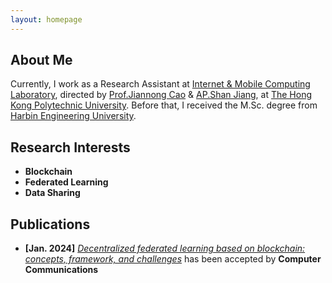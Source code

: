 ```yaml
---
layout: homepage
---
```


## About Me

<!-- I'm a <a href="https://med.nyu.edu/departments-institutes/population-health/divisions-sections-centers/biostatistics/" target="_blank"> Statistics</a> Ph.D. candidate at <a href="https://www.nyu.edu/" target="_blank"> New York University</a>, -->
Currently, I work as a Research Assistant at <a href="https://www4.comp.polyu.edu.hk/~labimcl/index.html" target="_blank"> Internet & Mobile Computing Laboratory</a>, directed by <a href="https://www4.comp.polyu.edu.hk/~csjcao/" target="_blank"> Prof.Jiannong Cao</a> & <a href="https://www4.comp.polyu.edu.hk/~shanjiang/" target="_blank"> AP.Shan Jiang</a>, at <a href="https://www.polyu.edu.hk/" target="_blank"> The Hong Kong Polytechnic University</a>. Before that, I received the M.Sc. degree from <a href="http://www.hrbeu.edu.cn/" target="_blank"> Harbin Engineering University</a>. 

<!-- 's <a href="https://med.nyu.edu/" target="_blank"> Grossman School of Medicine</a> -->
<!-- , specifically within the <a href="https://med.nyu.edu/research/sackler-institute-graduate-biomedical-sciences/" target="_blank"> Vilcek institute of Biomedical Sciences</a> and the Department of <a href="https://med.nyu.edu/departments-institutes/population-health/" target="_blank"> Population Health</a>. Under the mentorship of Prof.  -->

<!-- and my bachelor's degree in International Finance from <a href="https://www.cueb.edu.cn" target = "_blank"> Capital University of Economics and Business</a>.  -->

<!-- 
I am an alumnus of the <a href="https://opencasestudies.github.io/" target="_blank"> Open Case Study Project</a> at <a href="https://www.jhsph.edu/" target="_blank"> the Bloomberg School of Public Health </a> of <a href="https://www.jhu.edu/" target="_blank"> the Johns Hopkins University</a>. -->



## Research Interests
<!-- - **Blockchain:** positive semi-definite manifold learning-->
- **Blockchain**
- **Federated Learning**
- **Data Sharing** 


<!--## Awards
- **[May. 2023]** <a href="https://gsas.nyu.edu/admissions/financial-aid/graduate-school-fellowships-and-assistantships.html" target="_blank">*MacCracken Awards*</a> for outstanding research and activities -->




## Publications

<!-- - **[Feb. 2020]** Our paper about incremental learning is accepted to CVPR 2020.
- **[Feb. 2020]** We will host the ACM Multimedia Asia 2020 conference in Singapore!
- **[Sept. 2019]** Our paper about few-shot learning is accepted to NeurIPS 2019. -->
- **[Jan. 2024]** <a href="https://www.sciencedirect.com/science/article/pii/S0140366423004851" target="_blank">*Decentralized federated learning based on blockchain: concepts, framework, and challenges*</a> has been accepted by **Computer Communications**




<!--## Resources
- <a href="https://github.com/Hanchao-Zhang/LeetCode-Prep/blob/main/main.pdf" target="_blank">*A Coding Question Prep*</a> by Hanchao Zhang
- <a href="https://github.com/Hanchao-Zhang/LeetQuant-Note/blob/main/Prep/Quant%20Research.pdf" target="_blank">*A Quantatitive Research Interview Prep*</a> by Hanchao Zhang
<!-- https://yuhangzhou88.github.io/ESL_Solution/  -->
<!--- <a href="https://yuhangzhou88.github.io/ESL_Solution/" target="_blank">*A Solution Manual of The Elements of Statistical Learning*</a> by Yuhang Zhou -->




